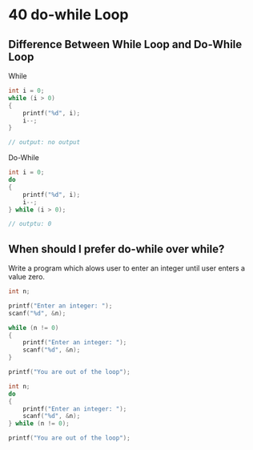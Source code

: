 # 40 do-while Loop

## Difference Between While Loop and Do-While Loop

While

```c
int i = 0;
while (i > 0)
{
    printf("%d", i);
    i--;
}

// output: no output
```



Do-While

```c
int i = 0;
do
{
    printf("%d", i);
    i--;
} while (i > 0);

// outptu: 0
```

## When should I prefer do-while over while?

Write a program which alows user to enter an integer until user enters a value zero.

```c
int n;

printf("Enter an integer: ");
scanf("%d", &n);

while (n != 0)
{
    printf("Enter an integer: ");
    scanf("%d", &n);
}

printf("You are out of the loop");
```

```c
int n;
do
{
    printf("Enter an integer: ");
    scanf("%d", &n);
} while (n != 0);

printf("You are out of the loop");
```
